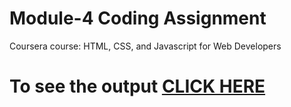 

# Module-4 Coding Assignment

Coursera course: HTML, CSS, and Javascript for Web Developers

# To see the output [CLICK HERE](https://shubhamadhavii.github.io/Module-4-Coding-Assignment)

